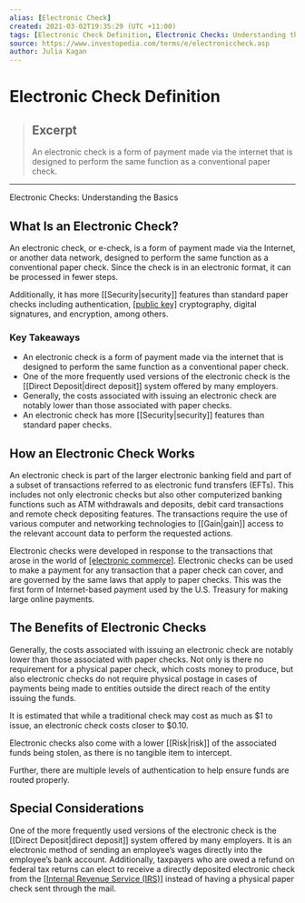 ```yaml
---
alias: [Electronic Check]
created: 2021-03-02T19:35:29 (UTC +11:00)
tags: [Electronic Check Definition, Electronic Checks: Understanding the Basics]
source: https://www.investopedia.com/terms/e/electroniccheck.asp
author: Julia Kagan
---
```


# Electronic Check Definition

> ## Excerpt
> An electronic check is a form of payment made via the internet that is designed to perform the same function as a conventional paper check.

---

Electronic Checks: Understanding the Basics
## What Is an Electronic Check?

An electronic check, or e-check, is a form of payment made via the Internet, or another data network, designed to perform the same function as a conventional paper check. Since the check is in an electronic format, it can be processed in fewer steps.

Additionally, it has more [[Security|security]] features than standard paper checks including authentication, [[public key]](https://www.investopedia.com/terms/p/public-key.asp) cryptography, digital signatures, and encryption, among others.

### Key Takeaways

-   An electronic check is a form of payment made via the internet that is designed to perform the same function as a conventional paper check.
-   One of the more frequently used versions of the electronic check is the [[Direct Deposit|direct deposit]] system offered by many employers.
-   Generally, the costs associated with issuing an electronic check are notably lower than those associated with paper checks.
-   An electronic check has more [[Security|security]] features than standard paper checks.

## How an Electronic Check Works

An electronic check is part of the larger electronic banking field and part of a subset of transactions referred to as electronic fund transfers (EFTs). This includes not only electronic checks but also other computerized banking functions such as ATM withdrawals and deposits, debit card transactions and remote check depositing features. The transactions require the use of various computer and networking technologies to [[Gain|gain]] access to the relevant account data to perform the requested actions.

Electronic checks were developed in response to the transactions that arose in the world of [[electronic commerce]](https://www.investopedia.com/terms/e/ecommerce.asp). Electronic checks can be used to make a payment for any transaction that a paper check can cover, and are governed by the same laws that apply to paper checks. This was the first form of Internet-based payment used by the U.S. Treasury for making large online payments.

## The Benefits of Electronic Checks

Generally, the costs associated with issuing an electronic check are notably lower than those associated with paper checks. Not only is there no requirement for a physical paper check, which costs money to produce, but also electronic checks do not require physical postage in cases of payments being made to entities outside the direct reach of the entity issuing the funds.

It is estimated that while a traditional check may cost as much as $1 to issue, an electronic check costs closer to $0.10.

Electronic checks also come with a lower [[Risk|risk]] of the associated funds being stolen, as there is no tangible item to intercept.

Further, there are multiple levels of authentication to help ensure funds are routed properly.

## Special Considerations

One of the more frequently used versions of the electronic check is the [[Direct Deposit|direct deposit]] system offered by many employers. It is an electronic method of sending an employee’s wages directly into the employee’s bank account. Additionally, taxpayers who are owed a refund on federal tax returns can elect to receive a directly deposited electronic check from the [[Internal Revenue Service (IRS)]](https://www.investopedia.com/terms/i/irs.asp) instead of having a physical paper check sent through the mail.
